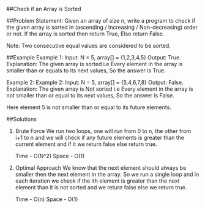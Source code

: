 ##Check if an Array is Sorted

##Problem Statement: Given an array of size n, write a program to check if the given array is sorted in (ascending / Increasing / Non-decreasing) order or not. If the array is sorted then return True, Else return False.

Note: Two consecutive equal values are considered to be sorted.

##Example
Example 1:
Input: N = 5, array[] = {1,2,3,4,5}
Output: True.
Explanation: The given array is sorted i.e Every element in the array is smaller than or equals to its next values, So the answer is True.

Example 2:
Example 2:
Input: N = 5, array[] = {5,4,6,7,8}
Output: False.
Explanation: The given array is Not sorted i.e Every element in the array is not smaller than or equal to its next values, So the answer is False.

Here element 5 is not smaller than or equal to its future elements.

##Solutions

1. Brute Force
   We run two loops, one will run from 0 to n, the other from i+1 to n and we will check if any future elements is greater than the current element and if it we return false else return true.

   Time - O(N^2)
   Space - O(1)

2. Optimal Approach
   We know that the next element should always be smaller then the next element in the array. So we run a single loop and in each iteration we check if the ith element is greater than the next element than it is not sorted and we return false else we return true.

   Time - O(n)
   Space - O(1)
